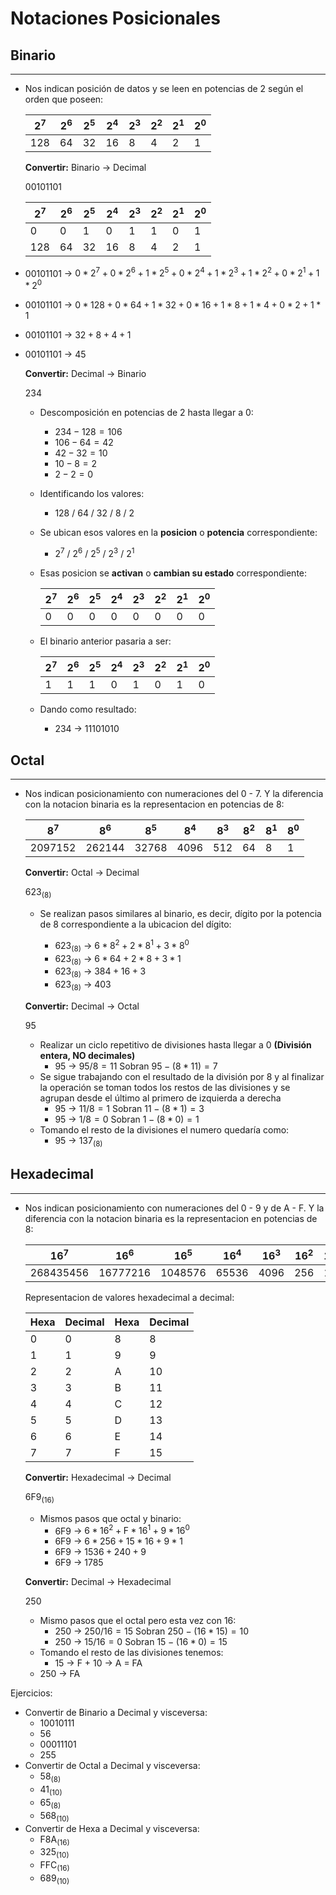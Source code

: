 # Notaciones Posicionales

## **Binario** 

---------------------------
- Nos indican posición de datos y se leen en potencias de 2 según el orden que poseen:

    |$2^{7}$|$2^{6}$|$2^{5}$|$2^{4}$|$2^{3}$|$2^{2}$|$2^{1}$|$2^{0}$|
    |-------|-------|-------|-------|-------|-------|-------|-------|
    |  128  |   64  |   32  |   16  |   8   |   4   |   2   |   1   |

    **Convertir:** Binario $\rightarrow$ Decimal

    $00101101$

    |$2^{7}$|$2^{6}$|$2^{5}$|$2^{4}$|$2^{3}$|$2^{2}$|$2^{1}$|$2^{0}$|
    |-------|-------|-------|-------|-------|-------|-------|-------|
    |   0   |   0   |   1   |   0   |   1   |   1   |   0   |   1   |
    |  128  |  64   |   32  |   16  |   8   |   4   |   2   |   1   |

* $00101101$ $\rightarrow$ $0 * 2^{7} + 0 * 2^{6} + 1 * 2^{5} + 0 * 2^{4} + 1 * 2^{3} + 1 * 2^{2} + 0 * 2^{1} + 1 * 2^{0}$
* $00101101$ $\rightarrow$ $0 * 128 + 0 * 64 + 1 * 32 + 0 * 16 + 1 * 8 + 1 * 4 + 0 * 2 + 1 * 1$
* $00101101$ $\rightarrow$ $32 + 8 + 4 + 1$
* $00101101$ $\rightarrow$ $45$

    **Convertir:** Decimal $\rightarrow$ Binario

    $234$

    - Descomposición en potencias de 2 hasta llegar a 0: 
      - $234 - 128 = 106$
      - $106 - 64 = 42$
      - $42 - 32 = 10$
      - $10 - 8 = 2$
      - $2 - 2 = 0$  
  
    - Identificando los valores:
      - 128 / 64 / 32 / 8 / 2

    - Se ubican esos valores en la **posicion** o **potencia** correspondiente:
      - $2^7$ / $2^6$ / $2^5$ / $2^3$ / $2^1$

    - Esas posicion se **activan** o **cambian su estado** correspondiente:
    
        |$2^{7}$|$2^{6}$|$2^{5}$|$2^{4}$|$2^{3}$|$2^{2}$|$2^{1}$|$2^{0}$|
        |-------|-------|-------|-------|-------|-------|-------|-------|
        |   0   |   0   |   0   |   0   |   0   |   0   |   0   |   0   |

  - El binario anterior pasaria a ser:
   
    |$2^{7}$|$2^{6}$|$2^{5}$|$2^{4}$|$2^{3}$|$2^{2}$|$2^{1}$|$2^{0}$|
    |-------|-------|-------|-------|-------|-------|-------|-------|
    |   1   |   1   |   1   |   0   |   1   |   0   |   1   |   0   |
  
  - Dando como resultado:
    - $234$ $\rightarrow$ $11101010$

## **Octal**

-----------------------

- Nos indican posicionamiento con numeraciones del 0 - 7. Y la diferencia con la notacion binaria es la representacion en potencias de 8:

    |$8^{7}$|$8^{6}$|$8^{5}$|$8^{4}$|$8^{3}$|$8^{2}$|$8^{1}$|$8^{0}$|
    |-------|-------|-------|-------|-------|-------|-------|-------|
    |2097152| 262144| 32768 |  4096 |  512  |  64   |   8   |   1   |


    **Convertir:** Octal $\rightarrow$ Decimal

    $623_{(8)}$

    - Se realizan pasos similares al binario, es decir, dígito por la potencia de 8 correspondiente a la ubicacion del dígito:

      - $623_{(8)}$ $\rightarrow$ $6 * 8^2 + 2 * 8^1 + 3 * 8^0$
      - $623_{(8)}$ $\rightarrow$ $6 * 64 + 2 * 8 + 3 * 1$
      - $623_{(8)}$ $\rightarrow$ $384 + 16 + 3$
      - $623_{(8)}$ $\rightarrow$ $403$  
   
    **Convertir:** Decimal $\rightarrow$ Octal

    $95$
    - Realizar un ciclo repetitivo de divisiones hasta llegar a 0 **(División entera, NO decimales)**
      - $95$ $\rightarrow$ $95/8 = 11$ Sobran $95-(8*11) = 7$
    - Se sigue trabajando con el resultado de la división por 8 y al finalizar la operación se toman todos los restos de las divisiones y se agrupan desde el último al primero de izquierda a derecha
      - $95$ $\rightarrow$ $11/8 = 1$ Sobran $11 - (8*1) = 3$
      - $95$ $\rightarrow$ $1/8 = 0$ Sobran $1 - (8*0) = 1$
    - Tomando el resto de la divisiones el numero quedaría como:
      - $95$ $\rightarrow$ $137_{(8)}$


## Hexadecimal
-------

- Nos indican posicionamiento con numeraciones del 0 - 9 y de A - F. Y la diferencia con la notacion binaria es la representacion en potencias de 8:

    |$16^{7}$ |$16^{6}$|$16^{5}$|$16^{4}$|$16^{3}$|$16^{2}$|$16^{1}$|$16^{0}$|
    |---------|--------|--------|--------|--------|--------|--------|--------|
    |268435456|16777216|1048576 |  65536 |  4096  |  256   |   16   |    1   |

    Representacion de valores hexadecimal a decimal:

    | Hexa |Decimal| Hexa |Decimal|
    |------|-------|------|-------|
    |   0  |   0   |   8  |   8   |
    |   1  |   1   |   9  |   9   |
    |   2  |   2   |   A  |   10  |
    |   3  |   3   |   B  |   11  |
    |   4  |   4   |   C  |   12  |
    |   5  |   5   |   D  |   13  |
    |   6  |   6   |   E  |   14  |
    |   7  |   7   |   F  |   15  |


    **Convertir:** Hexadecimal $\rightarrow$ Decimal

    $6\text{F}9_{(16)}$

    - Mismos pasos que octal y binario:
      - $6\text{F}9$ $\rightarrow$ $6 * 16^2 + \text{F} * 16^1 + 9 * 16^0$
      - $6\text{F}9$ $\rightarrow$ $6 * 256 + 15 * 16 + 9 * 1$
      - $6\text{F}9$ $\rightarrow$ $1536 + 240 + 9$
      - $6\text{F}9$ $\rightarrow$ $1785$

    **Convertir:** Decimal $\rightarrow$ Hexadecimal

    $250$

    - Mismo pasos que el octal pero esta vez con 16:
      - $250$ $\rightarrow$ $250/16 = 15$ Sobran $250 - (16*15) = 10$
      - $250$ $\rightarrow$ $15/16 = 0$ Sobran $15 - (16*0) = 15$
    - Tomando el resto de las divisiones tenemos:
      - $15$ $\rightarrow$ $\text{F}$ + $10$ $\rightarrow$ $\text{A}$ = $\text{FA}$
    - $250$ $\rightarrow$ $\text{FA}$


Ejercicios:

- Convertir de Binario a Decimal y visceversa:
  - $10010111$
  - $56$
  - $00011101$
  - $255$
- Convertir de Octal a Decimal y visceversa:
  - $58_{(8)}$
  - $41_{(10)}$
  - $65_{(8)}$
  - $568_{(10)}$
- Convertir de Hexa a Decimal y visceversa:
  - $\text{F}8\text{A}_{(16)}$
  - $325_{(10)}$
  - $\text{FFC}_{(16)}$
  - $689_{(10)}$
